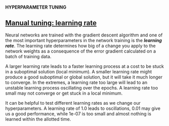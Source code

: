 #### HYPERPARAMETER TUNING
## [Manual tuning: learning rate](https://www.codecademy.com/paths/build-deep-learning-models-with-tensorflow/tracks/dlsp-getting-started-with-tensorflow/modules/dlsp-implementing-neural-networks/lessons/hyperparameter-tuning-neural/exercises/manual-learning-rate)
Neural networks are trained with the gradient descent algorithm and one of the most important hyperparameters in the network training is the ***learning rate***. 
The learning rate determines how big of a change you apply to the network weights as a consequence of the error gradient calculated on a batch of training data.

A larger learning rate leads to a faster learning process at a cost to be stuck in a suboptimal solution (local minimum). 
A smaller learning rate might produce a good suboptimal or global solution, but it will take it much longer to converge.
In the extremes, a learning rate too large will lead to an unstable learning process oscillating over the epochs. 
A learning rate too small may not converge or get stuck in a local minimum.

It can be helpful to test different learning rates as we change our hyperparameters. 
A learning rate of 1.0 leads to oscillations, 0.01 may give us a good performance, while 1e-07 is too small and almost nothing is learned within the allotted time.
